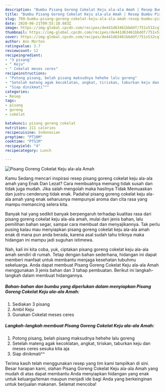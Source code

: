 ```yaml
---
description: "Bumbu Pisang Goreng Cokelat Keju ala-ala Amah | Resep Bumbu Pisang Goreng Cokelat Keju ala-ala Amah Yang Mudah Dan Praktis"
title: "Bumbu Pisang Goreng Cokelat Keju ala-ala Amah | Resep Bumbu Pisang Goreng Cokelat Keju ala-ala Amah Yang Mudah Dan Praktis"
slug: 769-bumbu-pisang-goreng-cokelat-keju-ala-ala-amah-resep-bumbu-pisang-goreng-cokelat-keju-ala-ala-amah-yang-mudah-dan-praktis
date: 2020-06-21T09:55:10.683Z
image: https://img-global.cpcdn.com/recipes/de441d63461bbddf/751x532cq70/pisang-goreng-cokelat-keju-ala-ala-amah-foto-resep-utama.jpg
thumbnail: https://img-global.cpcdn.com/recipes/de441d63461bbddf/751x532cq70/pisang-goreng-cokelat-keju-ala-ala-amah-foto-resep-utama.jpg
cover: https://img-global.cpcdn.com/recipes/de441d63461bbddf/751x532cq70/pisang-goreng-cokelat-keju-ala-ala-amah-foto-resep-utama.jpg
author: Ann Morton
ratingvalue: 3.7
reviewcount: 12
recipeingredient:
- "3 pisang"
- " Keju"
- " Cokelat meses ceres"
recipeinstructions:
- "Potong pisang, belah pisang maksudnya hehehe lalu goreng"
- "Setelah mateng agak kecoklatan, angkat, tiriskan, taburkan keju dan meses ceres sesuka kita aja"
- "Siap dinikmati^^"
categories:
- Resep
tags:
- pisang
- goreng
- cokelat

katakunci: pisang goreng cokelat 
nutrition: 211 calories
recipecuisine: Indonesian
preptime: "PT10M"
cooktime: "PT51M"
recipeyield: "4"
recipecategory: Lunch

---
```



![Pisang Goreng Cokelat Keju ala-ala Amah](https://img-global.cpcdn.com/recipes/de441d63461bbddf/751x532cq70/pisang-goreng-cokelat-keju-ala-ala-amah-foto-resep-utama.jpg)

Kamu Sedang mencari inspirasi resep pisang goreng cokelat keju ala-ala amah yang Enak Dan Lezat? Cara membuatnya memang tidak susah dan tidak juga mudah. Jika salah mengolah maka hasilnya Tidak Memuaskan dan justru cenderung tidak enak. Padahal pisang goreng cokelat keju ala-ala amah yang enak seharusnya mempunyai aroma dan cita rasa yang mampu memancing selera kita.

Banyak hal yang sedikit banyak berpengaruh terhadap kualitas rasa dari pisang goreng cokelat keju ala-ala amah, mulai dari jenis bahan, lalu pemilihan bahan segar, sampai cara membuat dan menyajikannya. Tak perlu pusing kalau mau menyiapkan pisang goreng cokelat keju ala-ala amah enak di mana pun anda berada, karena asal sudah tahu triknya maka hidangan ini mampu jadi suguhan istimewa.




Nah, kali ini kita coba, yuk, ciptakan pisang goreng cokelat keju ala-ala amah sendiri di rumah. Tetap dengan bahan sederhana, hidangan ini dapat memberi manfaat untuk membantu menjaga kesehatan tubuhmu sekeluarga. Anda dapat membuat Pisang Goreng Cokelat Keju ala-ala Amah menggunakan 3 jenis bahan dan 3 tahap pembuatan. Berikut ini langkah-langkah dalam membuat hidangannya.

<!--inarticleads1-->

##### Bahan-bahan dan bumbu yang diperlukan dalam menyiapkan Pisang Goreng Cokelat Keju ala-ala Amah:

1. Sediakan 3 pisang
1. Ambil  Keju
1. Gunakan  Cokelat meses ceres




<!--inarticleads2-->

##### Langkah-langkah membuat Pisang Goreng Cokelat Keju ala-ala Amah:

1. Potong pisang, belah pisang maksudnya hehehe lalu goreng
1. Setelah mateng agak kecoklatan, angkat, tiriskan, taburkan keju dan meses ceres sesuka kita aja
1. Siap dinikmati^^




Terima kasih telah menggunakan resep yang tim kami tampilkan di sini. Besar harapan kami, olahan Pisang Goreng Cokelat Keju ala-ala Amah yang mudah di atas dapat membantu Anda menyiapkan hidangan yang enak untuk keluarga/teman maupun menjadi ide bagi Anda yang berkeinginan untuk berjualan makanan. Selamat mencoba!
